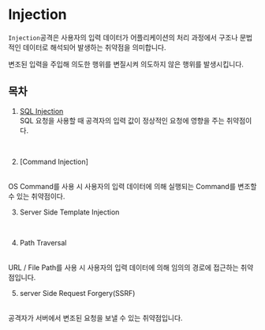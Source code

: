 # Injection

`Injection`공격은 사용자의 입력 데이터가
어플리케이션의 처리 과정에서
구조나 문법적인 데이터로
해석되어 발생하는 취약점을 의미합니다.

변조된 입력을 주입해 의도한 행위를
변질시켜 의도하지 않은 행위를 발생시킵니다.

## 목차

1. [SQL Injection](./SQL_Injection.md)</br>
SQL 요청을 사용할 때 공격자의 입력 값이
정상적인 요청에 영향을 주는 취약점이다.
</br>

2. [Command Injection]
</br>
OS Command를 사용 시 사용자의
입력 데이터에 의해 실행되는
Command를 변조할 수 있는 취약점이다.
</br>

3. Server Side Template Injection
</br>

4. Path Traversal
</br>
URL / File Path를 사용 시
사용자의 입력 데이터에 의해
임의의 경로에 접근하는 취약점입니다.
</br>

5. server Side Request Forgery(SSRF)
</br>
공격자가 서버에서 변조된 요청을 보낼 수 있는 취약점입니다.


